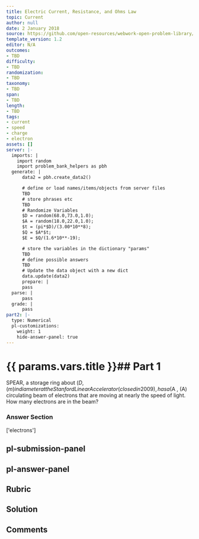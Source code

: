 ```yaml
---
title: Electric Current, Resistance, and Ohms Law
topic: Current
author: null
date: 2 January 2018
source: https://github.com/open-resources/webwork-open-problem-library/tree/master/Contrib/BrockPhysics/College_Physics_Urone/20.Electric_Current/20-01.Current/NU_U17_20_01_017.pg
template_version: 1.2
editor: N/A
outcomes:
- TBD
difficulty:
- TBD
randomization:
- TBD
taxonomy:
- TBD
span:
- TBD
length:
- TBD
tags:
- current
- speed
- charge
- electron
assets: []
server: |-
  imports: |
    import random
    import problem_bank_helpers as pbh
  generate: |
      data2 = pbh.create_data2()

      # define or load names/items/objects from server files
      TBD
      # store phrases etc
      TBD
      # Randomize Variables
      $D = random(68.0,73.0,1.0);
      $A = random(18.0,22.0,1.0);
      $t = (pi*$D)/(3.00*10**8);
      $Q = $A*$t;
      $E = $Q/(1.6*10**-19);

      # store the variables in the dictionary "params"
      TBD
      # define possible answers
      TBD
      # Update the data object with a new dict
      data.update(data2)
      prepare: |
      pass
  parse: |
      pass
  grade: |
      pass
part2: |-
  type: Numerical
  pl-customizations:
    weight: 1
    hide-answer-panel: true
---
```


# {{ params.vars.title }}## Part 1 
SPEAR, a storage ring about ($D , (m) in diameter at the Stanford Linear Accelerator (closed in 2009), has a ($A , (A) circulating beam of electrons that are moving at nearly the speed of light. How many electrons are in the beam? 


### Answer Section 
['electrons']

## pl-submission-panel 


## pl-answer-panel 


## Rubric 


## Solution 


## Comments 


